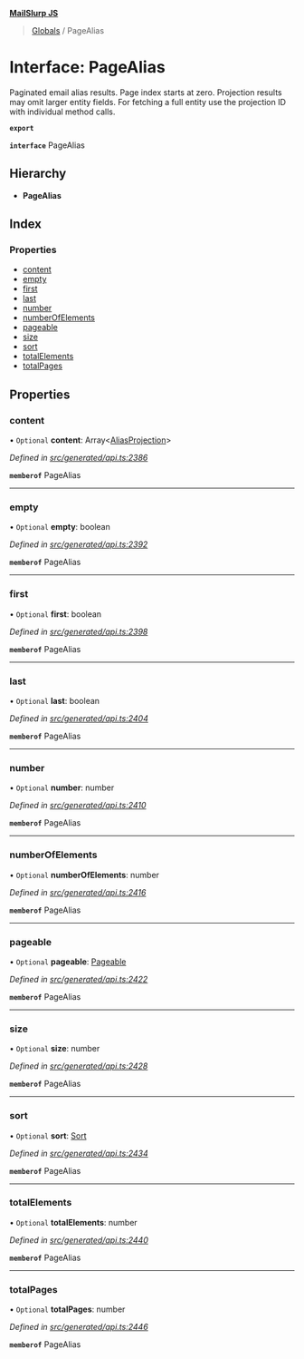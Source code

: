 **[MailSlurp JS](../README.md)**

> [Globals](../README.md) / PageAlias

# Interface: PageAlias

Paginated email alias results. Page index starts at zero. Projection results may omit larger entity fields. For fetching a full entity use the projection ID with individual method calls.

**`export`** 

**`interface`** PageAlias

## Hierarchy

* **PageAlias**

## Index

### Properties

* [content](pagealias.md#content)
* [empty](pagealias.md#empty)
* [first](pagealias.md#first)
* [last](pagealias.md#last)
* [number](pagealias.md#number)
* [numberOfElements](pagealias.md#numberofelements)
* [pageable](pagealias.md#pageable)
* [size](pagealias.md#size)
* [sort](pagealias.md#sort)
* [totalElements](pagealias.md#totalelements)
* [totalPages](pagealias.md#totalpages)

## Properties

### content

• `Optional` **content**: Array\<[AliasProjection](aliasprojection.md)>

*Defined in [src/generated/api.ts:2386](https://github.com/mailslurp/mailslurp-client/blob/fb74c9f/src/generated/api.ts#L2386)*

**`memberof`** PageAlias

___

### empty

• `Optional` **empty**: boolean

*Defined in [src/generated/api.ts:2392](https://github.com/mailslurp/mailslurp-client/blob/fb74c9f/src/generated/api.ts#L2392)*

**`memberof`** PageAlias

___

### first

• `Optional` **first**: boolean

*Defined in [src/generated/api.ts:2398](https://github.com/mailslurp/mailslurp-client/blob/fb74c9f/src/generated/api.ts#L2398)*

**`memberof`** PageAlias

___

### last

• `Optional` **last**: boolean

*Defined in [src/generated/api.ts:2404](https://github.com/mailslurp/mailslurp-client/blob/fb74c9f/src/generated/api.ts#L2404)*

**`memberof`** PageAlias

___

### number

• `Optional` **number**: number

*Defined in [src/generated/api.ts:2410](https://github.com/mailslurp/mailslurp-client/blob/fb74c9f/src/generated/api.ts#L2410)*

**`memberof`** PageAlias

___

### numberOfElements

• `Optional` **numberOfElements**: number

*Defined in [src/generated/api.ts:2416](https://github.com/mailslurp/mailslurp-client/blob/fb74c9f/src/generated/api.ts#L2416)*

**`memberof`** PageAlias

___

### pageable

• `Optional` **pageable**: [Pageable](pageable.md)

*Defined in [src/generated/api.ts:2422](https://github.com/mailslurp/mailslurp-client/blob/fb74c9f/src/generated/api.ts#L2422)*

**`memberof`** PageAlias

___

### size

• `Optional` **size**: number

*Defined in [src/generated/api.ts:2428](https://github.com/mailslurp/mailslurp-client/blob/fb74c9f/src/generated/api.ts#L2428)*

**`memberof`** PageAlias

___

### sort

• `Optional` **sort**: [Sort](sort.md)

*Defined in [src/generated/api.ts:2434](https://github.com/mailslurp/mailslurp-client/blob/fb74c9f/src/generated/api.ts#L2434)*

**`memberof`** PageAlias

___

### totalElements

• `Optional` **totalElements**: number

*Defined in [src/generated/api.ts:2440](https://github.com/mailslurp/mailslurp-client/blob/fb74c9f/src/generated/api.ts#L2440)*

**`memberof`** PageAlias

___

### totalPages

• `Optional` **totalPages**: number

*Defined in [src/generated/api.ts:2446](https://github.com/mailslurp/mailslurp-client/blob/fb74c9f/src/generated/api.ts#L2446)*

**`memberof`** PageAlias
